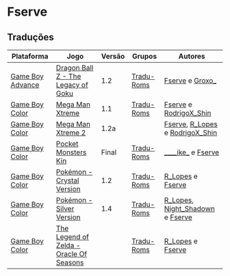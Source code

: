 # Fserve

## Traduções

| Plataforma | Jogo | Versão | Grupos | Autores |
| ----------- | ----------- | ----------- | ----------- | ----------- |
| [Game Boy Advance](../../traducoes/game-boy-advance/) | [Dragon Ball Z - The Legacy of Goku](../../traducoes/game-boy-advance/dragon-ball-z-the-legacy-of-goku_fserve-groxo/) | 1.2 | [Tradu\-Roms](../../grupos/tradu-roms/) | [Fserve](../../autores/fserve/) e [Groxo\_](../../autores/groxo/) |
| [Game Boy Color](../../traducoes/game-boy-color/) | [Mega Man Xtreme](../../traducoes/game-boy-color/mega-man-xtreme_fserve-rodrigox_shin/) | 1.1 | [Tradu\-Roms](../../grupos/tradu-roms/) | [Fserve](../../autores/fserve/) e [RodrigoX\_Shin](../../autores/rodrigox_shin/) |
| [Game Boy Color](../../traducoes/game-boy-color/) | [Mega Man Xtreme 2](../../traducoes/game-boy-color/mega-man-xtreme-2_fserve-r_lopes-rodrigox_shin/) | 1.2a |  | [Fserve](../../autores/fserve/), [R\_Lopes](../../autores/r_lopes/) e [RodrigoX\_Shin](../../autores/rodrigox_shin/) |
| [Game Boy Color](../../traducoes/game-boy-color/) | [Pocket Monsters Kin](../../traducoes/game-boy-color/pocket-monsters-kin_____ike_-fserve/) | Final | [Tradu\-Roms](../../grupos/tradu-roms/) | [\_\_\_\_ike\_](../../autores/ike/) e [Fserve](../../autores/fserve/) |
| [Game Boy Color](../../traducoes/game-boy-color/) | [Pokémon - Crystal Version](../../traducoes/game-boy-color/pokemon-crystal-version_r_lopes-fserve/) | 1.2 | [Tradu\-Roms](../../grupos/tradu-roms/) | [R\_Lopes](../../autores/r_lopes/) e [Fserve](../../autores/fserve/) |
| [Game Boy Color](../../traducoes/game-boy-color/) | [Pokémon - Silver Version](../../traducoes/game-boy-color/pokemon-silver-version_r_lopes-night_shadown-fserve/) | 1.4 | [Tradu\-Roms](../../grupos/tradu-roms/) | [R\_Lopes](../../autores/r_lopes/), [Night\_Shadown](../../autores/night_shadown/) e [Fserve](../../autores/fserve/) |
| [Game Boy Color](../../traducoes/game-boy-color/) | [The Legend of Zelda - Oracle Of Seasons](../../traducoes/game-boy-color/the-legend-of-zelda-oracle-of-seasons_r_lopes-fserve/) |  | [Tradu\-Roms](../../grupos/tradu-roms/) | [R\_Lopes](../../autores/r_lopes/) e [Fserve](../../autores/fserve/) |